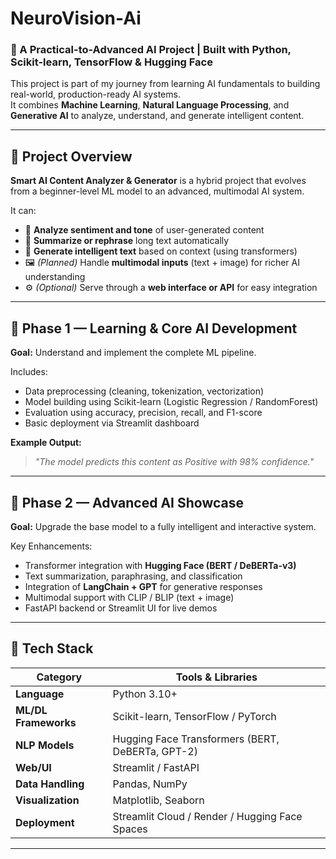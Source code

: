 ﻿# NeuroVision-Ai
### 🚀 A Practical-to-Advanced AI Project | Built with Python, Scikit-learn, TensorFlow & Hugging Face  

This project is part of my journey from learning AI fundamentals to building real-world, production-ready AI systems.  
It combines **Machine Learning**, **Natural Language Processing**, and **Generative AI** to analyze, understand, and generate intelligent content.

---

## 🧠 Project Overview  

**Smart AI Content Analyzer & Generator** is a hybrid project that evolves from a beginner-level ML model to an advanced, multimodal AI system.  

It can:  
- 📝 **Analyze sentiment and tone** of user-generated content  
- 💬 **Summarize or rephrase** long text automatically  
- 🧠 **Generate intelligent text** based on context (using transformers)  
- 🖼️ *(Planned)* Handle **multimodal inputs** (text + image) for richer AI understanding  
- ⚙️ *(Optional)* Serve through a **web interface or API** for easy integration  

---

## 🌱 Phase 1 — Learning & Core AI Development  

**Goal:** Understand and implement the complete ML pipeline.  

Includes:  
- Data preprocessing (cleaning, tokenization, vectorization)  
- Model building using Scikit-learn (Logistic Regression / RandomForest)  
- Evaluation using accuracy, precision, recall, and F1-score  
- Basic deployment via Streamlit dashboard  

**Example Output:**  
> *"The model predicts this content as Positive with 98% confidence."*

---

## 🔬 Phase 2 — Advanced AI Showcase  

**Goal:** Upgrade the base model to a fully intelligent and interactive system.  

Key Enhancements:  
- Transformer integration with **Hugging Face (BERT / DeBERTa-v3)**  
- Text summarization, paraphrasing, and classification  
- Integration of **LangChain + GPT** for generative responses  
- Multimodal support with CLIP / BLIP (text + image)  
- FastAPI backend or Streamlit UI for live demos  

---

## 🧩 Tech Stack  

| Category | Tools & Libraries |
|-----------|-------------------|
| **Language** | Python 3.10+ |
| **ML/DL Frameworks** | Scikit-learn, TensorFlow / PyTorch |
| **NLP Models** | Hugging Face Transformers (BERT, DeBERTa, GPT-2) |
| **Web/UI** | Streamlit / FastAPI |
| **Data Handling** | Pandas, NumPy |
| **Visualization** | Matplotlib, Seaborn |
| **Deployment** | Streamlit Cloud / Render / Hugging Face Spaces |

---



